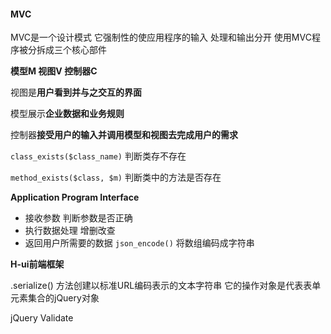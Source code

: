 #### MVC

MVC是一个设计模式 它强制性的使应用程序的输入 处理和输出分开 使用MVC程序被分拆成三个核心部件

**模型M 视图V 控制器C**

视图是**用户看到并与之交互的界面**

模型展示**企业数据和业务规则**

控制器**接受用户的输入并调用模型和视图去完成用户的需求**

`class_exists($class_name)`  判断类存不存在

`method_exists($class, $m)`  判断类中的方法是否存在

**Application Program Interface**

- 接收参数 判断参数是否正确
- 执行数据处理 增删改查
- 返回用户所需要的数据 `json_encode()`  将数组编码成字符串

**H-ui前端框架**

.serialize() 方法创建以标准URL编码表示的文本字符串 它的操作对象是代表表单元素集合的jQuery对象

jQuery Validate